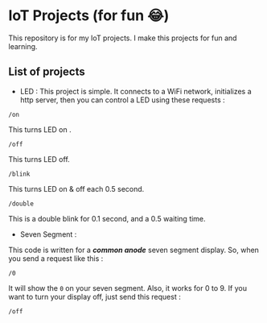 # IoT Projects (for fun :joy:)

This repository is for my IoT projects. I make this projects for fun and learning. 

## List of projects 

* LED : 
This project is simple. It connects to a WiFi network, initializes a http server, then 
you can control a LED using these requests :

```
/on 
``` 

This turns LED on . 

```
/off
```

This turns LED off. 

```
/blink
```

This turns LED on & off each 0.5 second. 

```
/double
```
This is a double blink for 0.1 second, and a 0.5 waiting time. 

* Seven Segment : 

This code is written for a ***common anode*** seven segment display. So, when you send a request like this :

```
/0 
``` 

It will show the `0` on your seven segment. Also, it works for 0 to 9. If you want to turn your display off, just send this request :

```
/off
```
